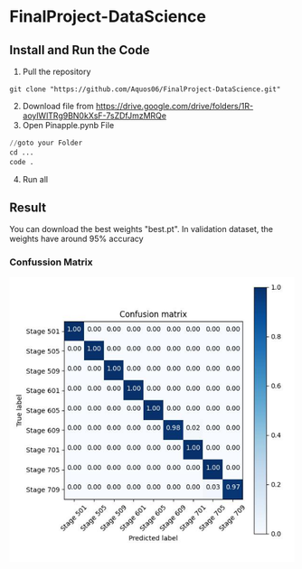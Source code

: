 # FinalProject-DataScience

## Install and Run the Code
1. Pull the repository
```
git clone "https://github.com/Aquos06/FinalProject-DataScience.git"
```
2. Download file from https://drive.google.com/drive/folders/1R-aoylWlTRg9BN0kXsF-7sZDfJmzMRQe
3. Open Pinapple.pynb File
```Python
//goto your Folder
cd ...
code .
```
4. Run all

## Result
You can download the best weights "best.pt". 
In validation dataset, the weights have around 95% accuracy

### Confussion Matrix
<img src = 'confussion-matrix.jpg'>


